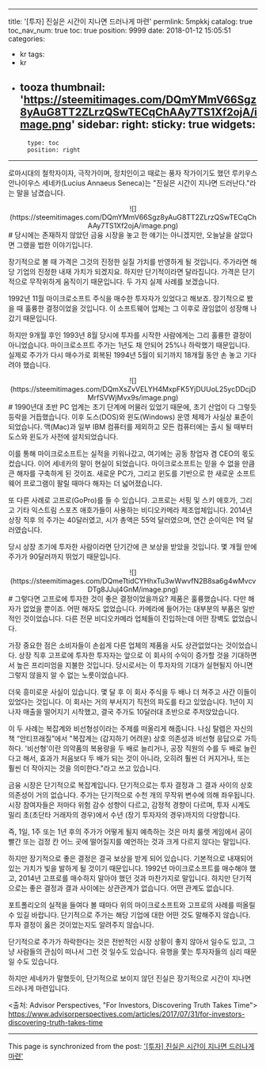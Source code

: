 
---
title: '[투자]  진실은 시간이 지나면 드러나게 마련'
permlink: 5mpkkj
catalog: true
toc_nav_num: true
toc: true
position: 9999
date: 2018-01-12 15:05:51
categories:
- kr
tags:
- kr
- tooza
thumbnail: 'https://steemitimages.com/DQmYMmV66Sgz8yAuG8TT2ZLrzQSwTECqChAAy7TS1Xf2ojA/image.png'
sidebar:
    right:
        sticky: true
widgets:
    -
        type: toc
        position: right
---


로마시대의 철학자이자, 극작가이며, 정치인이고 때로는 풍자 작가이기도 했던 루키우스 안나이우스 세네카(Lucius Annaeus Seneca)는 "진실은 시간이 지나면 드러난다."라는 말을 남겼습니다.
<center>
![](https://steemitimages.com/DQmYMmV66Sgz8yAuG8TT2ZLrzQSwTECqChAAy7TS1Xf2ojA/image.png)
</center>
#
당시에는 존재하지 않았던 금융 시장을 놓고 한 얘기는 아니겠지만, 오늘날을 살았다면 그랬을 법한 이야기입니다.

장기적으로 볼 때 가격은 그것의 진정한 실질 가치를 반영하게 될 것입니다.  주가라면 해당 기업의 진정한 내재 가치가 되겠지요.  하지만 단기적이라면 달라집니다.  가격은 단기적으로 무작위하게 움직이기 때문입니다.  두 가지 실제 사례를 보겠습니다.

1992년 11월 마이크로소프트 주식을 매수한 투자자가 있었다고 해보죠.  장기적으로 봤을 때 훌륭한 결정이었을 것입니다.  이 소프트웨어 업체는 그 이후로 끊임없이 성장해 나갔기 때문입니다. 

하지만 9개월 후인 1993년 8월 당시에 투자를 시작한 사람에게는 그리 훌륭한 결정이 아니었습니다.  마이크로소프트 주가는 1년도 채 안되어 25%나 하락했기 때문입니다.  실제로 주가가 다시 매수가로 회복된 1994년 5월이 되기까지 18개월 동안 손 놓고 기다려야 했습니다. 
<center>
![](https://steemitimages.com/DQmXsZvVELYH4MxpFK5YjDUUoL25ycDDcjDMrfSVWjMvx9s/image.png)
</center>
#
1990년대 초반 PC 업계는 초기 단계에 머물러 있었기 때문에, 초기 산업이 다 그렇듯 등락을 거듭했습니다.  이후 도스(DOS)와 윈도(Windows) 운영 체제가 사실상 표준이 되었습니다.  맥(Mac)과 일부 IBM 컴퓨터를 제외하고 모든 컴퓨터에는 출시 될 때부터 도스와 윈도가 사전에 설치되었습니다. 

이를 통해 마이크로소프트는 실적을 키워나갔고, 여기에는 공동 창업자 겸 CEO의 몫도 컸습니다.  이어 세네카의 말이 현실이 되었습니다.  마이크로소프트는 믿을 수 없을 만큼 큰 해자를 구축하게 된 것이죠.  새로운 PC가, 그리고 윈도를 기반으로 한 새로운 소프트웨어 프로그램이 팔릴 때마다 해자는 더 넓어졌습니다. 
  
또 다른 사례로 고프로(GoPro)를 들 수 있습니다.  고프로는 서핑 및 스키 애호가, 그리고 기타 익스트림 스포츠 애호가들이 사용하는 비디오카메라 제조업체입니다.  2014년 상장 직후 의 주가는 40달러였고, 시가 총액은 55억 달러였으며, 연간 순이익은 1억 달러였습니다.  

당시 상장 초기에 투자한 사람이라면 단기간에 큰 보상을 받았을 것입니다.  몇 개월 만에 주가가 90달러까지 뛰었기 때문입니다.     
<center>
![](https://steemitimages.com/DQmeTtidCYHhxTu3wWwvfN2B8sa6g4wMvcvDTg8JJuj4GnM/image.png)
</center>
#
그렇다면 고프로에 투자한 것이 좋은 결정이었을까요?  제품은 훌륭했습니다.  다만 해자가 없었을 뿐이죠.  어떤 해자도 없었습니다.  카메라에 들어가는 대부분의 부품은 일반적인 것이었습니다.   다른 전문 비디오카메라 업체들이 진입하는데 어떤 장벽도 없었습니다. 

가장 중요한 점은 소비자들이 손쉽게 다른 업체의 제품을 사도 상관없었다는 것이었습니다. 상장 직후 고프로에 투자한 투자자는 앞으로 이 회사의 수익이 증가할 것을 기대하면서 높은  프리미엄을 지불한 것입니다.  당시로서는 이 투자자의 기대가 실현될지 아니면 그렇지 않을지 알 수 없는 노릇이었습니다. 
  
더욱 흥미로운 사실이 있습니다.  몇 달 후 이 회사 주식을 두 배나 더 쳐주고 사간 이들이 있었다는 것입니다.  이 회사는 거의 부서지기 직전의 파도를 타고 있었습니다.  1년이 지나자 매출을 떨어지기 시작했고, 결국 주가도 10달러대 초반으로 주저앉았습니다.
  
이 두 사례는 복잡계와 비선형성이라는 주제를 떠올리게 해줍니다.  나심 탈렙은 자신의 책 “안티프래질”에서 "복잡계는 (감지하기 어려운) 상호 의존성과 비선형 응답으로 가득하다. '비선형'이란 의약품의 복용량을 두 배로 늘리거나, 공장 직원의 수를 두 배로 늘린다고 해서, 효과가 처음보다 두 배가 되는 것이 아니라, 오히려 훨씬 더 커지거나, 또는 훨씬 더 작아지는 것을 의미한다."라고 쓰고 있습니다.
  
금융 시장은 단기적으로 복잡계입니다.  단기적으로는 투자 결정과 그 결과 사이의 상호 의존성이 거의 없습니다.  주가는 단기적으로 수천 개의 무작위 변수에 의해 좌우됩니다. 시장 참여자들은 저마다 위험 감수 성향이 다르고, 감정적 경향이 다르며, 투자 시계도 밀리 초(초단타 거래자의 경우)에서 수년 (장기 투자자의 경우)까지의 다양합니다.
  
즉, 1일, 1주 또는 1년 후의 주가가 어떻게 될지 예측하는 것은 마치 룰렛 게임에서 공이 빨간 또는 검정 칸 어느 곳에 떨어질지를 예언하는 것과 크게 다르지 않다는 말입니다. 

하지만 장기적으로 좋은 결정은 결국 보상을 받게 되어 있습니다.  기본적으로 내재되어 있는 가치가 빛을 발하게 될 것이기 때문입니다.  1992년 마이크로소프트를 매수해야 했고, 2014년 고프로를 매수하지 말아야 했던 것과 마찬가지로 말입니다.  하지만 단기적으로는 좋은 결정과 결과 사이에는 상관관계가 없습니다.  어떤 관계도 없습니다. 
  
포트폴리오의 실적을 들여다 볼 때마다 위의 마이크로소프트와 고프로의 사례를 떠올릴 수 있길  바랍니다.  단기적으로 주가는 해당 기업에 대한 어떤 것도 말해주지 않습니다.  투자 결정이 옳은 것이었는지도 알려주지 않습니다.  

단기적으로 주가가 하락한다는 것은 전반적인 시장 상황이 좋지 않아서 일수도 있고, 그냥 사람들의 관심이 떠나서 그런 것 일수도 있습니다.  유행을 쫓는 투자자들의 심리 때문일 수도 있습니다. 

하지만 세네카가 말했듯이, 단기적으로 보이지 않던 진실은 장기적으로 시간이 지나면 드러나게 마련입니다.

<출처: Advisor Perspectives, "For Investors, Discovering Truth Takes Time">
https://www.advisorperspectives.com/articles/2017/07/31/for-investors-discovering-truth-takes-time

- - -

This page is synchronized from the post: ['[투자]  진실은 시간이 지나면 드러나게 마련'](https://steemit.com/@pius.pius/5mpkkj)
